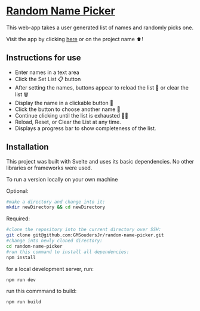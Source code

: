 # [Random Name Picker](https://random-name-picker-alpha.vercel.app "Gerald's Random Name Picker")

This web-app takes a user generated list of names and randomly picks one.

Visit the app by clicking [here](https://random-name-picker-alpha.vercel.app "Gerald's Random Name Picker") or on the project name ⬆️!

## Instructions for use
- Enter names in a text area
- Click the Set List 📋 button
- After setting the names, buttons appear to reload the list 🔄 or clear the list 🗑️
- Display the name in a clickable button 📛
- Click the button to choose another name 🎰 
- Continue clicking until the list is exhausted 😮‍💨
- Reload, Reset, or Clear the List at any time.
- Displays a progress bar to show completeness of the list.

## Installation
This project was built with Svelte and uses its basic dependencies.  No other libraries or frameworks were used.

To run a version locally on your own machine

Optional:
```bash
#make a directory and change into it:
mkdir newDirectory && cd newDirectory
```

Required:
```bash
#clone the repository into the current directory over SSH:
git clone git@github.com:GMSoudersJr/random-name-picker.git
#change into newly cloned directory:
cd random-name-picker
#run this command to install all dependencies:
npm install
```

for a local development server, run:
```bash
npm run dev
```

run this commmand to build:

```bash
npm run build
```
